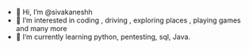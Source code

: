 - 👋 Hi, I’m @sivakaneshh
- 👀 I’m interested in coding , driving , exploring places , playing games and many more
- 🌱 I’m currently learning python, pentesting, sql, Java.


